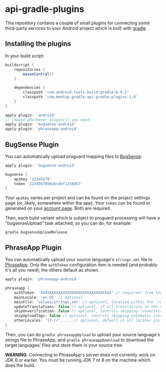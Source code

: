 api-gradle-plugins
==================

This repository contains a couple of small plugins for connecting some third-party services to your Android project which is built with [gradle][new-build-system].

Installing the plugins
----------------------

In your build script:

```groovy
buildscript {
    repositories {
        mavenCentral()
    }

    dependencies {
        classpath 'com.android.tools.build:gradle:0.9.2'
        classpath 'com.meetup.gradle:api-gradle-plugins:1.0'
    }
}

apply plugin: 'android'
// choose whichever plugin(s) you need:
apply plugin: 'bugsense-android'
apply plugin: 'phraseapp-android'
```

BugSense Plugin
---------------

You can automatically upload proguard mapping files to [BugSense][]:

```groovy
apply plugin: 'bugsense-android'

bugsense {
    apiKey '12345678'
    token '1234567890abcdef1234567'
}
```

Your `apiKey` varies per project and can be found on the project settings page (or, likely, somewhere within the app). Your `token` can be found or generated on your [account page][bugsense-account]. Both are required.

Then, each build variant which is subject to proguard processing will have a "bugsenseUpload" task attached, so you can do, for example:

```
gradle bugsenseUploadRelease
```

PhraseApp Plugin
----------------

You can automatically upload your source language's `strings.xml` file to [PhraseApp][]. Only the `authToken` configuration item is needed (and probably it's all you need); the others default as shown.

```groovy
apply plugin: 'phraseapp-android'

phraseapp {
    authToken: 'XXXXXXXXXXXXXXXXXXXXXXXXXXXXXXXX' // required! from the project settings page
    mainLocale: 'en-US' // optional
    mainFile: 'values/strings.xml' // optional, location within the `res` folder of your source strings in the main locale
    updateTranslations: false // optional, if all translations in the main locale should be updated on upload
    skipUnverification: false // optional, controls skipping "unverification" on upload
    skipUploadTags: false // optional, controls skipping automatic creation of an upload tag
    otherLocales: 'll-rr',.... // optional, default is all locales inside phraseapp except the main locale
}
```

Then, you can do `gradle phraseappUpload` to upload your source language's strings file to PhraseApp, and `gradle phraseappDownload` to download the target languages' files and store them in your source tree.

**WARNING**: Connecting to PhraseApp's server does not currently work on JDK 6 or earlier. You must be running JDK 7 or 8 on the machine which does the build.

[new-build-system]: http://tools.android.com/tech-docs/new-build-system "Android Tools Project Site: New Build System"
[BugSense]: http://www.bugsense.com/
[bugsense-account]: https://www.bugsense.com/account#myinfo
[PhraseApp]: https://phraseapp.com/
